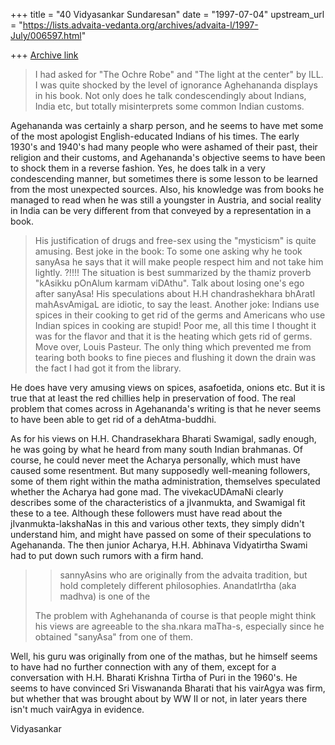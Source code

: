 +++
title = "40 Vidyasankar Sundaresan"
date = "1997-07-04"
upstream_url = "https://lists.advaita-vedanta.org/archives/advaita-l/1997-July/006597.html"

+++
[Archive link](https://lists.advaita-vedanta.org/archives/advaita-l/1997-July/006597.html)

> I had asked for "The Ochre Robe" and "The light at the center" by ILL. I was
> quite shocked by the level of ignorance Aghehananda displays in his book. Not
> only does he talk condescendingly about Indians, India etc, but totally
> misinterprets some common Indian customs.

Agehananda was certainly a sharp person, and he seems to have met some of
the most apologist English-educated Indians of his times. The early 1930's
and 1940's had many people who were ashamed of their past, their religion
and their customs, and Agehananda's objective seems to have been to shock
them in a reverse fashion. Yes, he does talk in a very condescending
manner, but sometimes there is some lesson to be learned from the most
unexpected sources. Also, his knowledge was from books he managed to read
when he was still a youngster in Austria, and social reality in India can
be very different from that conveyed by a representation in a book.

> His justification of drugs and
> free-sex using the "mysticism" is quite amusing. Best joke in the book: To
 some
> one asking why he took sanyAsa he says that it will make people respect him
 and
> not take him lightly. ?!!!! The situation is best summarized by the thamiz
> proverb "kAsikku pOnAlum karmam viDAthu". Talk about losing one's ego after
> sanyAsa! His speculations about H.H chandrashekhara bhAratI mahAsvAmigaL are
> idiotic, to say the least. Another joke: Indians use spices in their cooking
 to
> get rid of the germs and Americans who use Indian spices in cooking are
 stupid!
> Poor me, all this time I thought it was for the flavor and that it is the
> heating which gets rid of germs. Move over, Louis Pasteur. The only thing
 which
> prevented me from tearing both books to fine pieces and flushing it down the
> drain was the fact I had got it from the library.

He does have very amusing views on spices, asafoetida, onions etc. But it
is true that at least the red chillies help in preservation of food. The
real problem that comes across in Agehananda's writing is that he never
seems to have been able to get rid of a dehAtma-buddhi.

As for his views on H.H. Chandrasekhara Bharati Swamigal, sadly enough, he
was going by what he heard from many south Indian brahmanas. Of course,
he could never meet the Acharya personally, which must have caused some
resentment. But many supposedly well-meaning followers, some of them right
within the matha administration, themselves speculated whether the Acharya
had gone mad. The vivekacUDAmaNi clearly describes some of the
characteristics of a jIvanmukta, and Swamigal fit these to a tee. Although
these followers must have read about the jIvanmukta-lakshaNas in this and
various other texts, they simply didn't understand him, and might have
passed on some of their speculations to Agehananda. The then junior
Acharya, H.H. Abhinava Vidyatirtha Swami had to put down such rumors with
a firm hand.

>
> >sannyAsins who are originally from the advaita tradition, but hold
> >completely different philosophies. AnandatIrtha (aka madhva) is one of the
>
> The problem with Aghehananda of course is that people might think his views
 are
> agreeable to the sha.nkara maTha-s, especially since he obtained "sanyAsa"
 from
> one of them.

Well, his guru was originally from one of the mathas, but he himself seems
to have had no further connection with any of them, except for a
conversation with H.H. Bharati Krishna Tirtha of Puri in the 1960's. He
seems to have convinced Sri Viswananda Bharati that his vairAgya was firm,
but whether that was brought about by WW II or not, in later years there
isn't much vairAgya in evidence.

Vidyasankar


